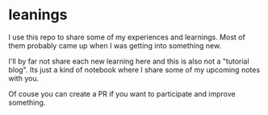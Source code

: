 # leanings

I use this repo to share some of my experiences and learnings. Most of them probably came up when I was getting into something new.

I'll by far not share each new learning here and this is also not a "tutorial blog". Its just a kind of notebook where I share some of my upcoming notes with you.

Of couse you can create a PR if you want to participate and improve something.